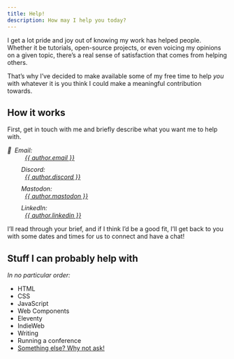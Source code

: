```yaml
---
title: Help!
description: How may I help you today?
---
```


I get a lot pride and joy out of knowing my work has helped people. Whether it be tutorials, open-source projects, or even voicing my opinions on a given topic, there’s a real sense of satisfaction that comes from helping others.

That’s why I’ve decided to make available some of my free time to help *you* with whatever it is you think I could make a meaningful contribution towards.

<h2 id="how">How it works</h2>

First, get in touch with me and briefly describe what you want me to help with.

<address>
    <dl>
        <dt><c-emoji style="margin-inline-end: 1ex;">📧</c-emoji>Email:</dt>
        <dd><a href="mailto:{{ author.email }}" class=" [ canada ] ">{{ author.email }}</a></dd>
        <dt><c-emoji><svg width="24" height="24" aria-hidden="true" focusable="false" style="margin-inline-end: 1ex;"><use href="#svg--discord"></use></svg></c-emoji>Discord:</dt>
        <dd><a href="https://discordapp.com/users/{{ author.discord_id }}" class=" [ canada ] " title="{{ author.name }} on Discord">{{ author.discord }}</a></dd>
        <dt><c-emoji><svg width="24" height="24" aria-hidden="true" focusable="false" style="margin-inline-end: 1ex;"><use href="#svg--mastodon"></use></svg></c-emoji>Mastodon:</dt>
        <dd><a href="https://{{ author.mastodon_domain }}/@{{ author.mastodon.split('@')[1] }}" class=" [ canada ] " title="{{ author.name }} on Mastodon">{{ author.mastodon }}</a></dd>
        <dt><c-emoji><svg width="24" height="24" aria-hidden="true" focusable="false" style="margin-inline-end: 1ex;"><use href="#svg--linkedin"></use></svg></c-emoji>LinkedIn:</dt>
        <dd><a href="https://www.linkedin.com/in/{{ author.linkedin }}" class=" [ canada ] " title="{{ author.name }} on LinkedIn">{{ author.linkedin }}</a></dd>
    </dl>
</address>

I’ll read through your brief, and if I think I’d be a good fit, I’ll get back to you with some dates and times for us to connect and have a chat!

<h2 id="what">Stuff I can probably help with</h2>

*In no particular order:*

- HTML
- CSS
- JavaScript
- Web Components
- Eleventy
- IndieWeb
- Writing
- Running a conference
- [Something else? Why not ask!](#how)
